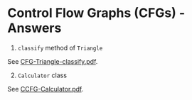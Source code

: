 # Control Flow Graphs (CFGs) - Answers

1) `classify` method of `Triangle`

See [CFG-Triangle-classify.pdf](CFG-Triangle-classify.pdf).

2) `Calculator` class

See [CCFG-Calculator.pdf](CCFG-Calculator.pdf).